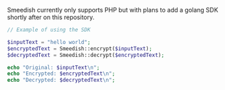 Smeedish currently only supports PHP but with plans to add a golang SDK shortly after on this repository.

```php
// Example of using the SDK

$inputText = "hello world";
$encryptedText = Smeedish::encrypt($inputText);
$decryptedText = Smeedish::decrypt($encryptedText);

echo "Original: $inputText\n";
echo "Encrypted: $encryptedText\n";
echo "Decrypted: $decryptedText\n";
```
